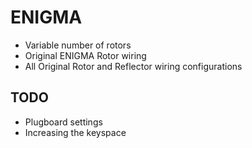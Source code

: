 # ENIGMA 

- Variable number of rotors 
- Original ENIGMA Rotor wiring
- All Original Rotor and Reflector wiring configurations




## TODO
- Plugboard settings
- Increasing the keyspace 
